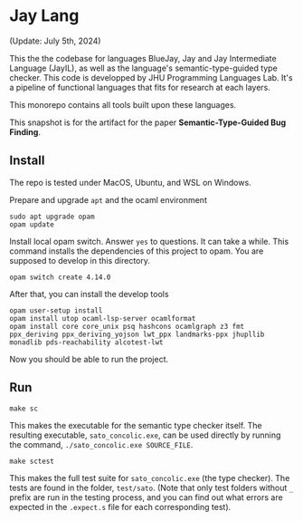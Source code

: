 Jay Lang
=====

(Update: July 5th, 2024)

This the the codebase for languages BlueJay, Jay and Jay Intermediate Language (JayIL), as well as the language's semantic-type-guided type checker. This code is developped by JHU Programming Languages Lab. It's a pipeline of functional languages that fits for research at each layers.

This monorepo contains all tools built upon these languages.

This snapshot is for the artifact for the paper **Semantic-Type-Guided Bug Finding**.

Install
-------

The repo is tested under MacOS, Ubuntu, and WSL on Windows.

Prepare and upgrade `apt` and the ocaml environment
```
sudo apt upgrade opam
opam update
```

Install local opam switch. Answer `yes` to questions. It can take a while.
This command installs the dependencies of this project to opam. You are supposed to develop in this directory.


```
opam switch create 4.14.0
```

After that, you can install the develop tools
```
opam user-setup install
opam install utop ocaml-lsp-server ocamlformat
opam install core core_unix psq hashcons ocamlgraph z3 fmt ppx_deriving ppx_deriving_yojson lwt_ppx landmarks-ppx jhupllib monadlib pds-reachability alcotest-lwt
```

Now you should be able to run the project.


Run
---

```
make sc
```
This makes the executable for the semantic type checker itself. The resulting 
executable, `sato_concolic.exe`, can be used directly by running the command, 
`./sato_concolic.exe SOURCE_FILE`.

```
make sctest
```
This makes the full test suite for `sato_concolic.exe` (the type checker). The 
tests are found in the folder, `test/sato`. (Note that only test folders without 
`_` prefix are run in the testing process, and you can find out what errors are 
expected in the `.expect.s` file for each corresponding test).
